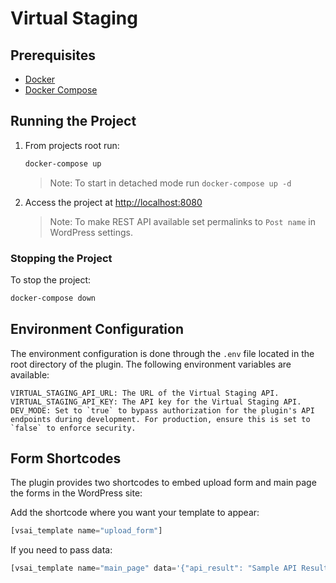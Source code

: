 # Virtual Staging

## Prerequisites

- [Docker](https://www.docker.com/)
- [Docker Compose](https://docs.docker.com/compose/)

## Running the Project

1. From projects root run:

    ```bash
    docker-compose up
    ```

    > Note: To start in detached mode run `docker-compose up -d`

2. Access the project at [http://localhost:8080](http://localhost:8080)

    > Note: To make REST API available set permalinks to `Post name` in WordPress settings.

### Stopping the Project

To stop the project:

```bash
docker-compose down
```

## Environment Configuration

The environment configuration is done through the `.env` file located in the root directory of the plugin. The following environment variables are available:

```dotenv
VIRTUAL_STAGING_API_URL: The URL of the Virtual Staging API.
VIRTUAL_STAGING_API_KEY: The API key for the Virtual Staging API.
DEV_MODE: Set to `true` to bypass authorization for the plugin's API endpoints during development. For production, ensure this is set to `false` to enforce security.
```

## Form Shortcodes

The plugin provides two shortcodes to embed upload form and main page the forms in the WordPress site:

Add the shortcode where you want your template to appear:

```php
[vsai_template name="upload_form"]
```

If you need to pass data:

```php
[vsai_template name="main_page" data='{"api_result": "Sample API Result"}']
```

